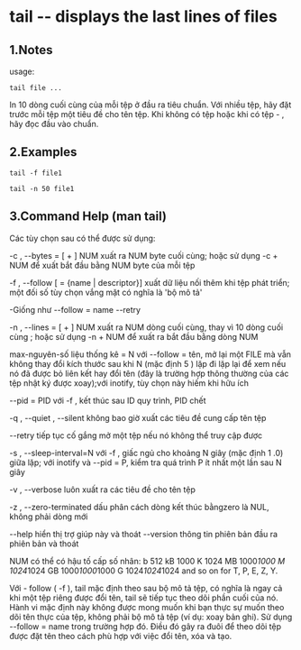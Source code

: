 # tail -- displays the last lines of files

## 1.Notes
usage:
```
tail file ...
```
In 10 dòng cuối cùng của mỗi tệp ở đầu ra tiêu chuẩn.
Với nhiều tệp, hãy đặt trước mỗi tệp một tiêu đề cho tên tệp.
Khi không có tệp hoặc khi có tệp - , hãy đọc đầu vào chuẩn.

## 2.Examples
```
tail -f file1
```

```
tail -n 50 file1
```

## 3.Command Help (man tail)

Các tùy chọn sau có thể được sử dụng:

-c , --bytes = [ + ] NUM xuất ra NUM byte cuối cùng; hoặc sử dụng -c  + NUM để xuất bắt đầu bằng NUM byte của mỗi tệp

-f , --follow [ = {name | descriptor}] xuất dữ liệu nối thêm khi tệp phát triển; một đối số tùy chọn vắng mặt có nghĩa là 'bộ mô tả'

-Giống                                 như --follow = name --retry

-n , --lines = [ + ] NUM xuất ra NUM dòng cuối cùng, thay vì 10 dòng cuối cùng ; hoặc sử dụng -n  + NUM để xuất ra bắt đầu bằng dòng NUM

max-nguyên-số liệu thống kê = N     với --follow = tên, mở lại một FILE mà vẫn không thay đổi kích thước sau khi N (mặc định 5 ) lặp đi lặp lại để xem nếu nó đã được bỏ liên kết hay đổi tên
(đây là trường hợp thông thường của các tệp nhật ký được xoay);với inotify, tùy chọn này hiếm khi hữu ích

--pid = PID     với -f , kết thúc sau ID quy trình, PID chết

-q , --quiet , --silent              không bao giờ xuất các tiêu đề cung cấp tên tệp

--retry                        tiếp tục cố gắng mở một tệp nếu nó không thể truy cập được

-s , --sleep-interval=N     với -f , giấc ngủ  cho khoảng N giây (mặc định 1 .0) giữa lặp;
với inotify và --pid = P, kiểm tra quá trình P ít nhất một lần sau N giây

-v , --verbose                 luôn xuất ra các tiêu đề cho tên tệp

-z , --zero-terminated            dấu phân cách dòng kết thúc bằngzero là NUL, không phải dòng mới

--help                      hiển thị trợ giúp này và thoát
--version   thông tin phiên bản đầu ra phiên bản và thoát

NUM có thể có hậu tố cấp số nhân:
b 512
kB 1000
K 1024
MB 1000*1000
M 1024*1024
GB 1000*1000*1000
G 1024*1024*1024
and so on for T, P, E, Z, Y.

Với - follow ( -f ), tail mặc định theo sau bộ mô tả tệp, có nghĩa là ngay cả khi một tệp riêng được đổi tên, tail sẽ tiếp tục theo dõi phần cuối của nó.
Hành vi mặc định này không được mong muốn khi bạn thực sự muốn theo dõi tên thực của tệp, không phải bộ mô tả tệp (ví dụ: xoay bản ghi).
Sử dụng --follow = name trong trường hợp đó.
Điều đó gây ra đuôi để theo dõi tệp được đặt tên theo cách phù hợp với việc đổi tên, xóa và tạo.